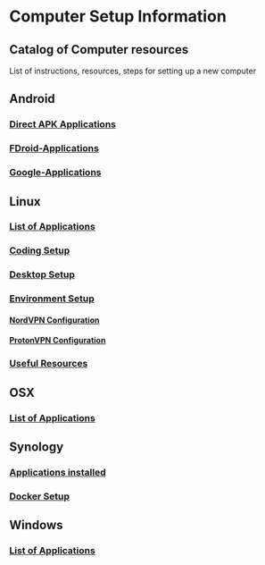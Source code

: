 # Computer Setup Information

## Catalog of Computer resources

List of instructions, resources, steps for setting up a new computer

## Android

### [Direct APK Applications](../blob/master/linux/Direct-APK-Application)

### [FDroid-Applications](../blob/master/linux/FDroid-Applications)

### [Google-Applications](../blob/master/linux/Google-Applications)

## Linux

### [List of Applications](../blob/master/linux/Applications)

### [Coding Setup](../blob/master/linux/Coding-App-Setup)

### [Desktop Setup](../blob/master/linux/Desktop-Setup)

### [Environment Setup](../blob/master/linux/Environment-Setup)

#### [NordVPN Configuration](../blob/master/linux/NordVPN-Configuration)

#### [ProtonVPN Configuration](../blob/master/linux/ProtonVPN-Configuration)

### [Useful Resources](../blob/master/linux/Resources-Information)

#### 

## OSX

### [List of Applications](../blob/master/osx/Applications)

## Synology

### [Applications installed](../blob/master/synology/Applications)

### [Docker Setup](../blob/master/synology/Docker-Setup)

## Windows

### [List of Applications](../blob/master/windows/Applications)
